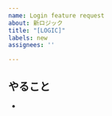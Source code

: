 ```yaml
---
name: Login feature request
about: 新ロジック
title: "[LOGIC]"
labels: new
assignees: ''

---
```


## やること
-
